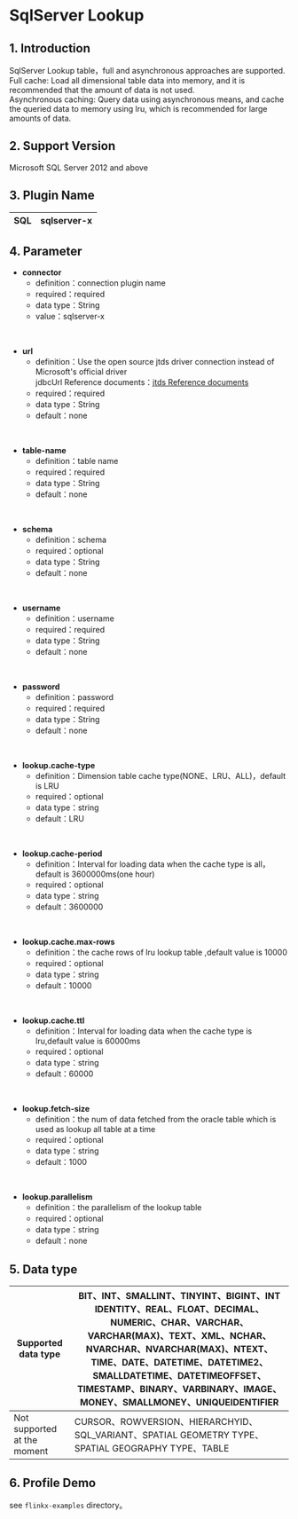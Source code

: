 # SqlServer Lookup

## 1. Introduction

SqlServer Lookup table，full and asynchronous approaches are supported.<br />
Full cache: Load all dimensional table data into memory, and it is recommended that the amount of data is not used.<br />
Asynchronous caching: Query data using asynchronous means, and cache the queried data to memory using lru, which is recommended for large amounts of data.

## 2. Support Version

Microsoft SQL Server 2012 and above

## 3. Plugin Name

| SQL | sqlserver-x |
| --- | --- |

## 4. Parameter

- **connector**
    - definition：connection plugin name
    - required：required
    - data type：String
    - value：sqlserver-x

​<br />

- **url**
    - definition：Use the open source jtds driver connection instead of Microsoft's official driver<br />jdbcUrl Reference documents：[jtds Reference documents](http://jtds.sourceforge.net/faq.html)
    - required：required
    - data type：String
    - default：none

<br />

- **table-name**
    - definition：table name
    - required：required
    - data type：String
    - default：none

<br />

- **schema**
    - definition：schema
    - required：optional
    - data type：String
    - default：none

​<br />

- **username**
    - definition：username
    - required：required
    - data type：String
    - default：none

​<br />

- **password**
    - definition：password
    - required：required
    - data type：String
    - default：none

​<br />

- **lookup.cache-type**
    - definition：Dimension table cache type(NONE、LRU、ALL)，default is LRU
    - required：optional
    - data type：string
    - default：LRU

<br />

- **lookup.cache-period**
    - definition：Interval for loading data when the cache type is all， default is 3600000ms(one hour)
    - required：optional
    - data type：string
    - default：3600000

<br />

- **lookup.cache.max-rows**
    - definition：the cache rows of lru lookup table ,default value is 10000
    - required：optional
    - data type：string
    - default：10000

<br />

- **lookup.cache.ttl**
    - definition：Interval for loading data when the cache type is lru,default value is 60000ms
    - required：optional
    - data type：string
    - default：60000

​<br />

- **lookup.fetch-size**
    - definition：the num of data fetched from the oracle table which is used as lookup all table at a time
    - required：optional
    - data type：string
    - default：1000

​<br />

- **lookup.parallelism**
    - definition：the parallelism of the lookup table
    - required：optional
    - data type：string
    - default：none

## 5. Data type

|Supported data type | BIT、INT、SMALLINT、TINYINT、BIGINT、INT IDENTITY、REAL、FLOAT、DECIMAL、NUMERIC、CHAR、VARCHAR、VARCHAR(MAX)、TEXT、XML、NCHAR、NVARCHAR、NVARCHAR(MAX)、NTEXT、TIME、DATE、DATETIME、DATETIME2、SMALLDATETIME、DATETIMEOFFSET、TIMESTAMP、BINARY、VARBINARY、IMAGE、MONEY、SMALLMONEY、UNIQUEIDENTIFIER |
| ---| ---|
| Not supported at the moment | CURSOR、ROWVERSION、HIERARCHYID、SQL_VARIANT、SPATIAL GEOMETRY TYPE、SPATIAL GEOGRAPHY TYPE、TABLE |

## 6. Profile Demo

see `flinkx-examples` directory。
